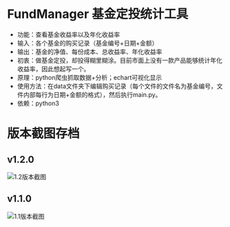 # FundManager 基金定投统计工具
- 功能：查看基金收益率以及年化收益率
- 输入：各个基金的购买记录（基金编号+日期+金额）
- 输出：基金的净值、每份成本、总收益率、年化收益率
- 初衷：做基金定投，却投得糊里糊涂。目前市面上没有一款产品能够统计年化收益率，因此想起写一个。
- 原理：python爬虫抓取数据+分析；echart可视化显示
- 使用方法：在data文件夹下编辑购买记录（每个文件的文件名为基金编号，文件内部每行为日期+金额的格式），然后执行main.py。
- 依赖：python3

# 版本截图存档
## v1.2.0
![1.2版本截图](http://ww2.sinaimg.cn/large/9e2d8c2djw1f0cwl07jqij20p50ppdjh.jpg)

## v1.1.0
![1.1版本截图](http://ww3.sinaimg.cn/large/9e2d8c2djw1ezwr29o8cjj20p00nqdix.jpg)
